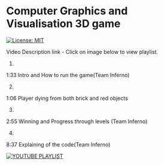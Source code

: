 # Computer Graphics and Visualisation 3D game

[![License: MIT](https://img.shields.io/badge/License-MIT-yellow.svg)](https://opensource.org/licenses/MIT)


Video Description link -
Click on image below to view playlist.

1.
1:33
Intro and How to run the game(Team Inferno)


2.
1:06
Player dying from both brick and red objects


3.
2:55
Winning and Progress through levels (Team Inferno)


4.
8:37
Explaining of the code(Team Inferno)


[![YOUTUBE PLAYLIST](https://img.youtube.com/vi/70edmTD242g/0.jpg)](https://www.youtube.com/embed/videoseries?controls=0&amp;list=PL7SjTPM7lLFs6F967RB5l2yCup1VyCR05)


